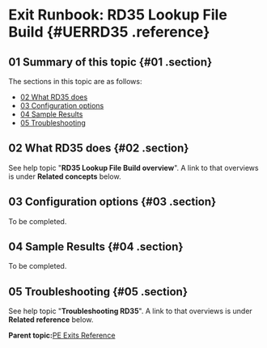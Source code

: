 # Exit Runbook: RD35 Lookup File Build {#UERRD35 .reference}

## 01 Summary of this topic {#01 .section}

The sections in this topic are as follows:

-   [02 What RD35 does](UERRD35.md#02)
-   [03 Configuration options](UERRD35.md#03)
-   [04 Sample Results](UERRD35.md#04)
-   [05 Troubleshooting](UERRD35.md#05)

## 02 What RD35 does {#02 .section}

See help topic "**RD35 Lookup File Build overview**". A link to that overviews is under **Related concepts** below.

## 03 Configuration options {#03 .section}

To be completed.

## 04 Sample Results {#04 .section}

To be completed.

## 05 Troubleshooting {#05 .section}

See help topic "**Troubleshooting RD35**". A link to that overviews is under **Related reference** below.

**Parent topic:**[PE Exits Reference](../html/AAR550PMExitsRef.md)

